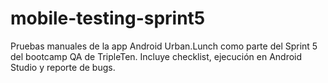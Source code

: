 # mobile-testing-sprint5
Pruebas manuales de la app Android Urban.Lunch como parte del Sprint 5 del bootcamp QA de TripleTen. Incluye checklist, ejecución en Android Studio y reporte de bugs.
